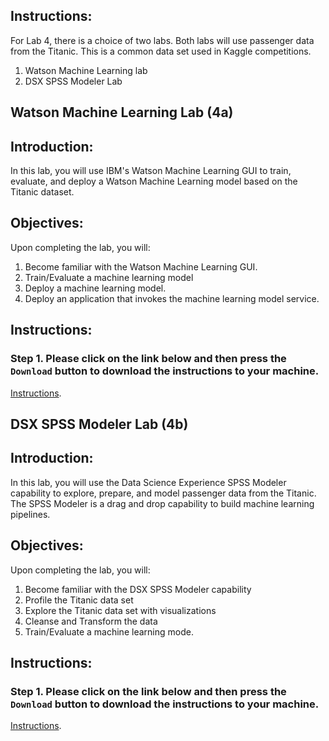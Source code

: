 ## Instructions:
For Lab 4, there is a choice of two labs. Both labs will use passenger data from the Titanic. This is a common data set
used in Kaggle competitions.
1. Watson Machine Learning lab  
2. DSX SPSS Modeler Lab


## Watson Machine Learning Lab (4a)

## Introduction:

In this lab, you will use IBM's Watson Machine Learning GUI to train, evaluate, and deploy a Watson Machine Learning model based on the Titanic dataset.  

## Objectives:

Upon completing the lab, you will:

1. Become familiar with the Watson Machine Learning GUI.  
2. Train/Evaluate a machine learning model
3. Deploy a machine learning model. 
4. Deploy an application that invokes the machine learning model service. 

## Instructions:

### Step 1.  Please click on the link below and then press the `Download` button to download the instructions to your machine.

[Instructions](https://github.com/jpatter/DSX/blob/master/Lab-4/WatsonMachineLearning.pdf). 

## DSX SPSS Modeler Lab (4b)

## Introduction: 

In this lab, you will use the Data Science Experience SPSS Modeler capability to explore, prepare, and model passenger data from the Titanic. The SPSS Modeler is a drag and drop capability to build machine learning pipelines. 

## Objectives: 

Upon completing the lab, you will:

1. Become familiar with the DSX SPSS Modeler capability
2. Profile the Titanic data set 
3. Explore the Titanic data set with visualizations
4. Cleanse and Transform the data 
5. Train/Evaluate a machine learning mode. 

## Instructions:

### Step 1.  Please click on the link below and then press the `Download` button to download the instructions to your machine.

[Instructions](https://github.com/jpatter/DSX/blob/master/Lab-4/titanic-spss-modeler.pdf). 

